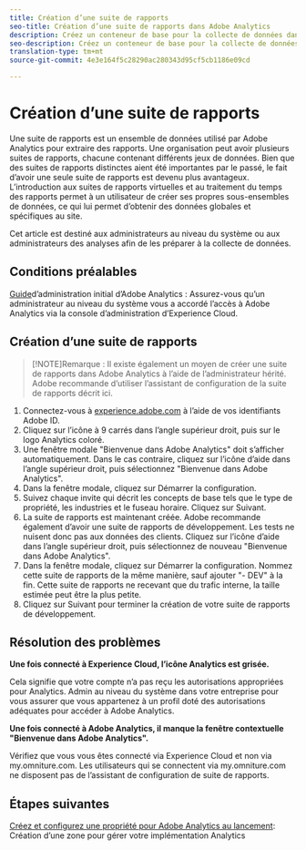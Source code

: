 ```yaml
---
title: Création d’une suite de rapports
seo-title: Création d’une suite de rapports dans Adobe Analytics
description: Créez un conteneur de base pour la collecte de données dans Adobe Analytics.
seo-description: Créez un conteneur de base pour la collecte de données dans Adobe Analytics.
translation-type: tm+mt
source-git-commit: 4e3e164f5c28290ac280343d95cf5cb1186e09cd

---
```



# Création d’une suite de rapports

Une suite de rapports est un ensemble de données utilisé par Adobe Analytics pour extraire des rapports. Une organisation peut avoir plusieurs suites de rapports, chacune contenant différents jeux de données. Bien que des suites de rapports distinctes aient été importantes par le passé, le fait d’avoir une seule suite de rapports est devenu plus avantageux. L’introduction aux suites de rapports virtuelles et au traitement du temps des rapports permet à un utilisateur de créer ses propres sous-ensembles de données, ce qui lui permet d’obtenir des données globales et spécifiques au site.

Cet article est destiné aux administrateurs au niveau du système ou aux administrateurs des analyses afin de les préparer à la collecte de données.

## Conditions préalables

[Guide](first-admin-guide.md)d’administration initial d’Adobe Analytics : Assurez-vous qu’un administrateur au niveau du système vous a accordé l’accès à Adobe Analytics via la console d’administration d’Experience Cloud.

## Création d’une suite de rapports

> [!NOTE]Remarque : Il existe également un moyen de créer une suite de rapports dans Adobe Analytics à l’aide de l’administrateur hérité. Adobe recommande d’utiliser l’assistant de configuration de la suite de rapports décrit ici.

1. Connectez-vous à [experience.adobe.com](https://experiencecloud.adobe.com) à l’aide de vos identifiants Adobe ID.
1. Cliquez sur l’icône à 9 carrés dans l’angle supérieur droit, puis sur le logo Analytics coloré.
1. Une fenêtre modale "Bienvenue dans Adobe Analytics" doit s’afficher automatiquement. Dans le cas contraire, cliquez sur l’icône d’aide dans l’angle supérieur droit, puis sélectionnez "Bienvenue dans Adobe Analytics".
1. Dans la fenêtre modale, cliquez sur Démarrer la configuration.
1. Suivez chaque invite qui décrit les concepts de base tels que le type de propriété, les industries et le fuseau horaire. Cliquez sur Suivant.
1. La suite de rapports est maintenant créée. Adobe recommande également d’avoir une suite de rapports de développement. Les tests ne nuisent donc pas aux données des clients. Cliquez sur l’icône d’aide dans l’angle supérieur droit, puis sélectionnez de nouveau "Bienvenue dans Adobe Analytics".
1. Dans la fenêtre modale, cliquez sur Démarrer la configuration.
Nommez cette suite de rapports de la même manière, sauf ajouter "- DEV" à la fin. Cette suite de rapports ne recevant que du trafic interne, la taille estimée peut être la plus petite.
1. Cliquez sur Suivant pour terminer la création de votre suite de rapports de développement.

## Résolution des problèmes

**Une fois connecté à Experience Cloud, l’icône Analytics est grisée.**

Cela signifie que votre compte n’a pas reçu les autorisations appropriées pour Analytics. Admin au niveau du système dans votre entreprise pour vous assurer que vous appartenez à un profil doté des autorisations adéquates pour accéder à Adobe Analytics.

**Une fois connecté à Adobe Analytics, il manque la fenêtre contextuelle "Bienvenue dans Adobe Analytics".**

Vérifiez que vous vous êtes connecté via Experience Cloud et non via my.omniture.com. Les utilisateurs qui se connectent via my.omniture.com ne disposent pas de l’assistant de configuration de suite de rapports.

## Étapes suivantes

[Créez et configurez une propriété pour Adobe Analytics au lancement](/help/implement/implement-with-launch/create-analytics-property.md): Création d’une zone pour gérer votre implémentation Analytics
